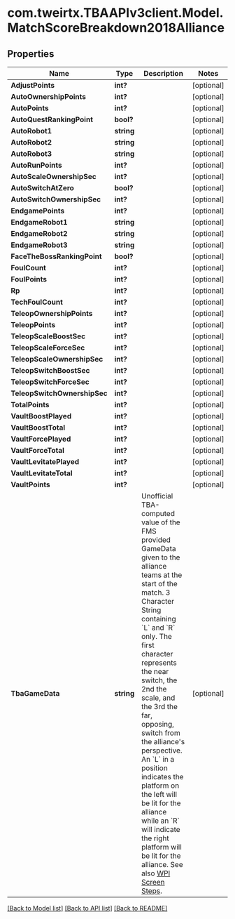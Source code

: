 # com.tweirtx.TBAAPIv3client.Model.MatchScoreBreakdown2018Alliance
## Properties

Name | Type | Description | Notes
------------ | ------------- | ------------- | -------------
**AdjustPoints** | **int?** |  | [optional] 
**AutoOwnershipPoints** | **int?** |  | [optional] 
**AutoPoints** | **int?** |  | [optional] 
**AutoQuestRankingPoint** | **bool?** |  | [optional] 
**AutoRobot1** | **string** |  | [optional] 
**AutoRobot2** | **string** |  | [optional] 
**AutoRobot3** | **string** |  | [optional] 
**AutoRunPoints** | **int?** |  | [optional] 
**AutoScaleOwnershipSec** | **int?** |  | [optional] 
**AutoSwitchAtZero** | **bool?** |  | [optional] 
**AutoSwitchOwnershipSec** | **int?** |  | [optional] 
**EndgamePoints** | **int?** |  | [optional] 
**EndgameRobot1** | **string** |  | [optional] 
**EndgameRobot2** | **string** |  | [optional] 
**EndgameRobot3** | **string** |  | [optional] 
**FaceTheBossRankingPoint** | **bool?** |  | [optional] 
**FoulCount** | **int?** |  | [optional] 
**FoulPoints** | **int?** |  | [optional] 
**Rp** | **int?** |  | [optional] 
**TechFoulCount** | **int?** |  | [optional] 
**TeleopOwnershipPoints** | **int?** |  | [optional] 
**TeleopPoints** | **int?** |  | [optional] 
**TeleopScaleBoostSec** | **int?** |  | [optional] 
**TeleopScaleForceSec** | **int?** |  | [optional] 
**TeleopScaleOwnershipSec** | **int?** |  | [optional] 
**TeleopSwitchBoostSec** | **int?** |  | [optional] 
**TeleopSwitchForceSec** | **int?** |  | [optional] 
**TeleopSwitchOwnershipSec** | **int?** |  | [optional] 
**TotalPoints** | **int?** |  | [optional] 
**VaultBoostPlayed** | **int?** |  | [optional] 
**VaultBoostTotal** | **int?** |  | [optional] 
**VaultForcePlayed** | **int?** |  | [optional] 
**VaultForceTotal** | **int?** |  | [optional] 
**VaultLevitatePlayed** | **int?** |  | [optional] 
**VaultLevitateTotal** | **int?** |  | [optional] 
**VaultPoints** | **int?** |  | [optional] 
**TbaGameData** | **string** | Unofficial TBA-computed value of the FMS provided GameData given to the alliance teams at the start of the match. 3 Character String containing &#x60;L&#x60; and &#x60;R&#x60; only. The first character represents the near switch, the 2nd the scale, and the 3rd the far, opposing, switch from the alliance&#39;s perspective. An &#x60;L&#x60; in a position indicates the platform on the left will be lit for the alliance while an &#x60;R&#x60; will indicate the right platform will be lit for the alliance. See also [WPI Screen Steps](https://wpilib.screenstepslive.com/s/currentCS/m/getting_started/l/826278-2018-game-data-details). | [optional] 

[[Back to Model list]](../README.md#documentation-for-models) [[Back to API list]](../README.md#documentation-for-api-endpoints) [[Back to README]](../README.md)

